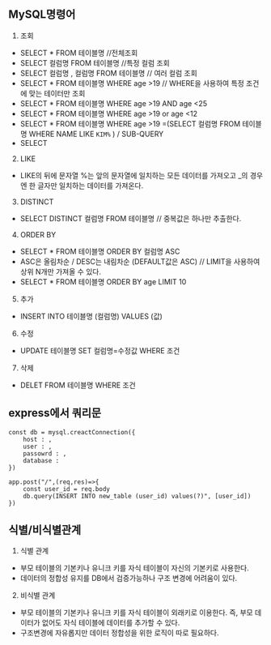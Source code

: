 ## **MySQL명령어**

1. 조회

- SELECT \* FROM 테이블명 //전체조회
- SELECT 컬럼명 FROM 테이블명 //특정 컬럼 조회
- SELECT 컬럼명 , 컬럼명 FROM 테이블명 // 여러 컬럼 조회
- SELECT \* FROM 테이블명 WHERE age >19 // WHERE을 사용하여 특정 조건에 맞는 테이터만 조회
- SELECT \* FROM 테이블명 WHERE age >19 AND age <25
- SELECT \* FROM 테이블명 WHERE age >19 or age <12
- SELECT \* FROM 테이블명 WHERE age >19 =(SELECT 컬럼명 FROM 테이블명 WHERE NAME LIKE `KIM%` ) / SUB-QUERY
- SELECT

2. LIKE

- LIKE의 뒤에 문자열 %는 앞의 문자열에 일치하는 모든 데이터를 가져오고 \_의 경우엔 한 글자만 일치하는 데이터를 가져온다.

3. DISTINCT

- SELECT DISTINCT 컬럼명 FROM 테이블명 // 중복값은 하나만 추출한다.

4. ORDER BY

- SELECT \* FROM 테이블명 ORDER BY 컬럼명 ASC
- ASC은 올림차순 / DESC는 내림차순 (DEFAULT값은 ASC)
  // LIMIT을 사용하여 상위 N개만 가져올 수 있다.
- SELECT \* FROM 테이블명 ORDER BY age LIMIT 10

5. 추가

- INSERT INTO 테이블명 (컬럼명) VALUES (값)

6. 수정

- UPDATE 테이블명 SET 컬럼명=수정값 WHERE 조건

7. 삭제

- DELET FROM 테이블명 WHERE 조건

## **express에서 쿼리문**

```
const db = mysql.creactConnection({
    host : ,
    user : ,
    passowrd : ,
    database :
})

app.post("/",(req,res)=>{
    const user_id = req.body
    db.query(INSERT INTO new_table (user_id) values(?)", [user_id])
})
```

## **식별/비식별관계**

1. 식별 관계

- 부모 테이블의 기본키나 유니크 키를 자식 테이블이 자신의 기본키로 사용한다.
- 데이터의 정합성 유지를 DB에서 검증가능하나 구조 변경에 어려움이 있다.

2. 비식별 관계

- 부모 테이블의 기본키나 유니크 키를 자식 테이블이 외래키로 이용한다. 즉, 부모 데이터가 없어도 자식 테이블에 데이터를 추가할 수 있다.
- 구조변경에 자유롭지만 데이터 정합성을 위한 로직이 따로 필요하다.
